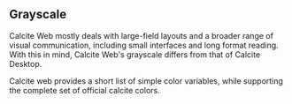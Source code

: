 ## Grayscale

Calcite Web mostly deals with large-field layouts and a broader range of visual communication, including small interfaces and long format reading. With this in mind, Calcite Web's grayscale differs from that of Calcite Desktop.

Calcite web provides a short list of simple color variables, while supporting the complete set of official calcite colors.

